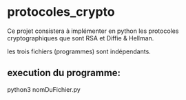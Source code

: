 # protocoles_crypto
Ce projet consistera à implémenter en python les protocoles cryptographiques que sont RSA et Diffie &amp; Hellman.

les trois fichiers (programmes) sont indépendants.

## execution du programme:

python3 nomDuFichier.py
